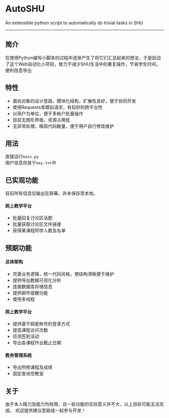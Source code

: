 # AutoSHU 
An extensible python script to automatically do trivial tasks in SHU

---
## 简介
在使用Python编写小脚本的过程中逐渐产生了将它们汇总起来的想法，于是启动了这个Web自动化小项目，致力于减少SHU生活中的重复操作，节省学生时间，便利信息导出
## 特性
- 面向对象的设计思路，模块化结构，扩展性良好，便于协同开发
- 使用Requests库模拟请求，有较好的跨平台性
- 以用户为单位，便于多帐户批量操作
- 目前无图形界面，资源占用低
- 无异常处理，精简代码数量，便于用户自行修改维护
## 用法
直接运行`main.py`  
用户信息存放于`key.txt`中
## 已实现功能

目前所有信息仅输出在屏幕，并未保存至本地。

#### 网上教学平台
- 批量回复讨论区话题
- 批量获取讨论区文件链接
- 获得某课程同学人数及名单
## 预期功能
#### 总体架构
- 完善业务逻辑，统一代码风格，使结构清晰便于维护
- 提供导出数据可视化分析
- 连接数据库存储信息
- 提供邮件提醒功能
- 使用多线程
#### 网上教学平台
- 提供基于超星帐号的登录方式
- 提高课程访问次数
- 侦测签到活动
- 导出各课程作业截止日期
#### 教务管理系统
- 导出所修课程及成绩
- 固定查询空教室
## 关于
由于本人精力及能力均有限，且一些功能的实际意义并不大，以上目标可能无法完成。
欢迎提供建议思路或一起参与开发！
